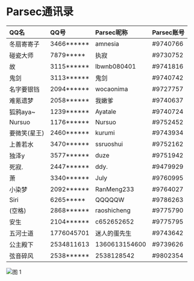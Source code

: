 # Parsec通讯录

| QQ名         | QQ号       | Parsec昵称    | Parsec账号 |
| :----------- | :--------- | :------------ | :--------- |
| 冬扇寄寄子   | 3466****** | amnesia       | #9740766   |
| 碰瓷大师     | 7879*****  | 执寂          | #9730752   |
| 故           | 3115****** | lbwnb080401   | #9741816   |
| 鬼剑         | 3113****** | 鬼剑          | #9740742   |
| 名字要银铛   | 2094****** | wocaonima     | #9727757   |
| 难氪遗梦     | 2058****** | 我嫩爹        | #9740637   |
| 狐鸦aya~     | 1239****** | Ayatale       | #9740724   |
| Nursuo       | 1176****** | Nursuo        | #9752452   |
| 要微笑(星王) | 2460****** | kurumi        | #9743934   |
| 上善若水     | 3470****** | ssruoshui     | #9752162   |
| 独泽y        | 3577****** | duze          | #9751942   |
| 死寂.        | 2447****** | ddy.          | #9479929   |
| 萧           | 3340****** | July          | #9760995   |
| 小染梦       | 2092****** | RanMeng233    | #9764027   |
| Siri         | 6265*****  | QQQQQW        | #9786263   |
| (空格)       | 2868****** | raoshicheng   | #9775790   |
| 安生         | 2104****** | c652652652    | #9775795   |
| 五河士道     | 1776045701 | 迷人的蛋先生  | #9743642   |
| 公主殿下     | 2534811613 | 1360613154600 | #9739626   |
| 弦音碎风     | 2538****** | 2538128542    | #9802354   |

![图 1](https://ayatale.coding.net/p/picbed/d/file/git/raw/master/bcfbff3b691a025c993e0e13b114b776c6d11dd00037f9d11e99f77d3c4c377c.png)
